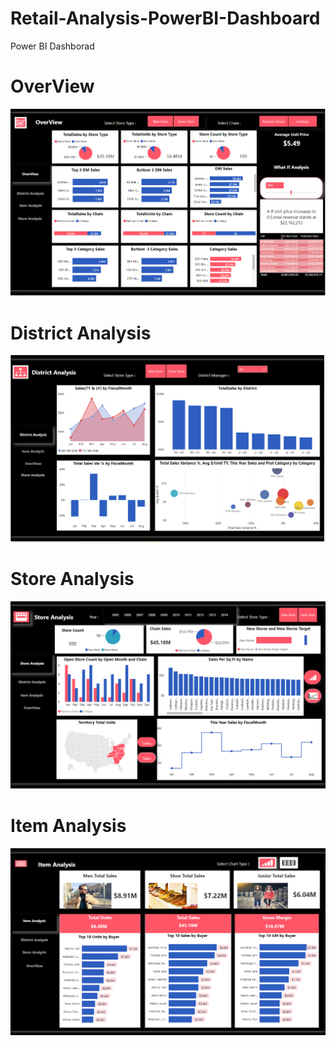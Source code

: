 # Retail-Analysis-PowerBI-Dashboard
Power BI Dashborad

# OverView
![](https://github.com/Pranabbh09/Retail-Analysis-PowerBI-Dashboard/blob/main/rt2.PNG)

# District Analysis

![](https://github.com/Pranabbh09/Retail-Analysis-PowerBI-Dashboard/blob/main/rt.PNG)

# Store Analysis

![](https://github.com/Pranabbh09/Retail-Analysis-PowerBI-Dashboard/blob/main/rt1.PNG)

# Item Analysis

![](https://github.com/Pranabbh09/Retail-Analysis-PowerBI-Dashboard/blob/main/rt3.PNG)
